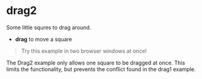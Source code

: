 # drag2

Some little squres to drag around.

- **drag** to move a square

> Try this example in two browser windows at once!

The Drag2 example only allows one square to be dragged at once. This limits the functionality, but prevents the conflict found in the drag1 example.
